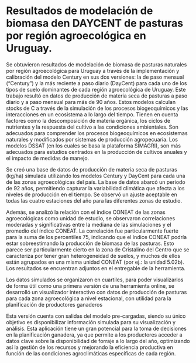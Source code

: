 # Resultados de modelación de biomasa den DAYCENT de pasturas por región agroecológica en Uruguay.

Se obtuvieron resultados de modelación de biomasa de pasturas naturales por región agroecológica para Uruguay a través de la implementación y calibración del modelo Century en sus dos versiones: la de paso mensual (“Century”) y la más reciente a paso diario (DayCent) para cada uno de los tipos de suelo dominantes de cada región agroecológica de Uruguay. Este trabajo resultó en datos de producción de materia seca de pasturas a paso diario y a paso mensual para más de 90 años. 
Estos modelos calculan stocks de C a través de la simulación de los procesos biogeoquímicos y las interacciones en un ecosistema a lo largo del tiempo. Tienen en cuenta factores como la descomposición de materia orgánica, los ciclos de nutrientes y la respuesta del cultivo a las condiciones ambientales. Son adecuados para comprender los procesos biogeoquímicos en ecosistemas naturales y modificados por sistemas de producción agropecuaria.  Los modelos DSSAT (en los cuales se basa la plataforma SIMAGRI), son más adecuados para estudios centrados en la producción de cultivos anuales y el impacto de medidas de manejo.

Se creó una base de datos de producción de materia seca de pasturas (kg/ha) simulada utilizando los modelos Century y DayCent para cada una de las zonas agroecológicas del país. La base de datos abarcó un período de 92 años, permitiendo capturar la variabilidad climática que afecta a los niveles de producción en el tiempo. Se observó un ajuste aceptable en todas las cuatro estaciones del año para las diferentes zonas de estudio.

Además, se analizó la relación con el índice CONEAT de las zonas agroecológicas como unidad de estudio, se observaron correlaciones moderadas y significativas entre la mediana de las simulaciones y el promedio del índice CONEAT. La correlación fue particularmente fuerte para la suma de los percentiles 75, indicando que el índice CONEAT podría estar sobreestimando la producción de biomasa de las pasturas. Esto parece ser particularmente cierto en la zona de Cristalino del Centro que se caracteriza por tener gran heterogeneidad de suelos, y muchos de ellos están agrupados en una misma unidad CONEAT (por ej.: la unidad 5.02b).  Los resultados se encuentran adjuntos en el entregable de la herramienta.

Los datos simulados se organizaron en cuartiles, para poder visualizarlos de forma útil como una primera versión de una herramienta online, se desarrolló un visualizador interactivo con datos de producción de pasturas para cada zona agroecológica a nivel estacional, con utilidad para la planificación de productores ganaderos 

Esta versión cuenta con salidas del modelo pre-cargadas, siendo su único objetivo es disponibilizar información simulada para su visualización y análisis. Esta aplicación tiene un gran potencial para la toma de decisiones en la planificación ganadera, ya que permite a los productores acceder a datos clave sobre la disponibilidad de forraje a lo largo del año, optimizando así la gestión de los recursos y mejorando la eficiencia productiva en función de las condiciones agroclimáticas específicas de cada región.
